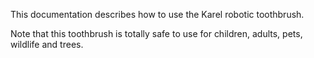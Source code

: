 This documentation describes how to use the Karel robotic toothbrush.


Note that this toothbrush is totally safe to use for children, adults, pets, wildlife and trees.
